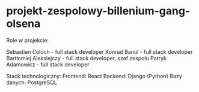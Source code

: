 # projekt-zespolowy-billenium-gang-olsena 

Role w projekcie: 

Sebastian Celoch - full stack developer 
Konrad Banul - full stack developer 
Bartłomiej Aleksiejczy - full stack developer, szef zespołu 
Patryk Adamowicz - full stack developer 


Stack technologiczny: 
Frontend: React 
Backend: Django (Python) 
Bazy danych: PostgreSQL 

